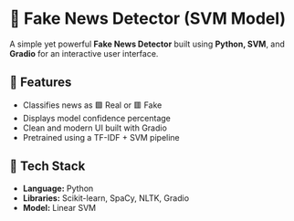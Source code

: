 # 📰 Fake News Detector (SVM Model)

A simple yet powerful **Fake News Detector** built using **Python, SVM**, and **Gradio** for an interactive user interface.

## 🚀 Features
- Classifies news as 🟩 Real or 🟥 Fake  
- Displays model confidence percentage  
- Clean and modern UI built with Gradio  
- Pretrained using a TF-IDF + SVM pipeline  

## 🧠 Tech Stack
- **Language:** Python  
- **Libraries:** Scikit-learn, SpaCy, NLTK, Gradio  
- **Model:** Linear SVM  

